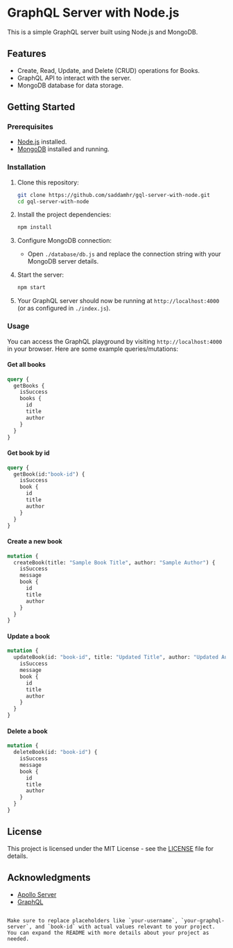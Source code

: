 ﻿
# GraphQL Server with Node.js

This is a simple GraphQL server built using Node.js and MongoDB.

## Features

- Create, Read, Update, and Delete (CRUD) operations for Books.
- GraphQL API to interact with the server.
- MongoDB database for data storage.

## Getting Started

### Prerequisites

- [Node.js](https://nodejs.org/) installed.
- [MongoDB](https://www.mongodb.com/) installed and running.

### Installation

1. Clone this repository:

   ```bash
   git clone https://github.com/saddamhr/gql-server-with-node.git
   cd gql-server-with-node
   ```


2. Install the project dependencies:

   ```bash
   npm install
   ```

3. Configure MongoDB connection:

   - Open `./database/db.js` and replace the connection string with your MongoDB server details.

4. Start the server:

   ```bash
   npm start
   ```

5. Your GraphQL server should now be running at `http://localhost:4000` (or as configured in `./index.js`).

### Usage

You can access the GraphQL playground by visiting `http://localhost:4000` in your browser. Here are some example queries/mutations:

#### Get all books

```graphql
query {
  getBooks {
    isSuccess
    books {
      id
      title
      author
    }
  }
}
```

#### Get book by id

```graphql
query {
  getBook(id:"book-id") {
    isSuccess
    book {
      id
      title
      author
    }
  }
}
```



#### Create a new book

```graphql
mutation {
  createBook(title: "Sample Book Title", author: "Sample Author") {
    isSuccess
    message
    book {
      id
      title
      author
    }
  }
}
```

#### Update a book

```graphql
mutation {
  updateBook(id: "book-id", title: "Updated Title", author: "Updated Author") {
    isSuccess
    message
    book {
      id
      title
      author
    }
  }
}
```

#### Delete a book

```graphql
mutation {
  deleteBook(id: "book-id") {
    isSuccess
    message
    book {
      id
      title
      author
    }
  }
}
```

## License

This project is licensed under the MIT License - see the [LICENSE](LICENSE) file for details.

## Acknowledgments

- [Apollo Server](https://www.apollographql.com/docs/apollo-server/introduction/)
- [GraphQL](https://graphql.org/)

```

Make sure to replace placeholders like `your-username`, `your-graphql-server`, and `book-id` with actual values relevant to your project. You can expand the README with more details about your project as needed.
```
